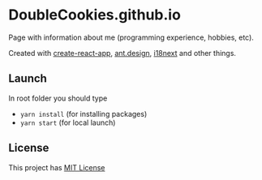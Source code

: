 # DoubleCookies.github.io

Page with information about me (programming experience, hobbies, etc).

Created with [create-react-app](https://github.com/facebook/create-react-app), [ant.design](https://ant.design/), [i18next](https://www.i18next.com/) and other things.

## Launch
In root folder you should type
- `yarn install` (for installing packages)
- `yarn start` (for local launch)

## License
This project has [MIT License](https://opensource.org/licenses/MIT)